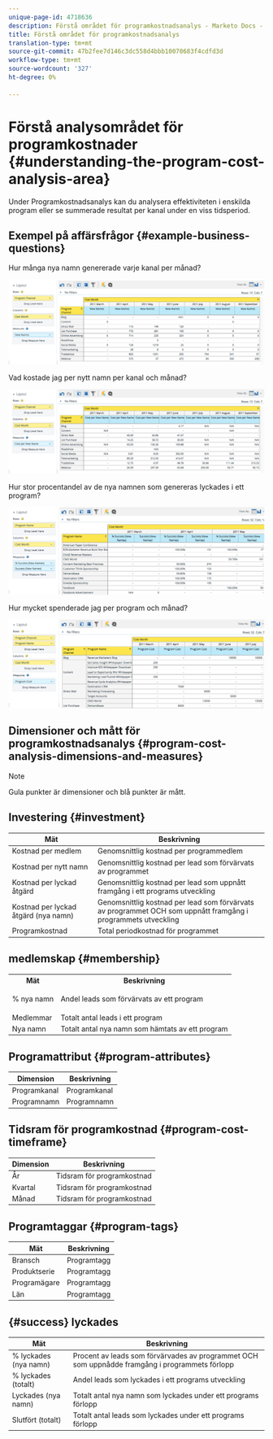 ```yaml
---
unique-page-id: 4718636
description: Förstå området för programkostnadsanalys - Marketo Docs - Produktdokumentation
title: Förstå området för programkostnadsanalys
translation-type: tm+mt
source-git-commit: 47b2fee7d146c3dc558d4bbb10070683f4cdfd3d
workflow-type: tm+mt
source-wordcount: '327'
ht-degree: 0%

---
```



# Förstå analysområdet för programkostnader {#understanding-the-program-cost-analysis-area}

Under Programkostnadsanalys kan du analysera effektiviteten i enskilda program eller se summerade resultat per kanal under en viss tidsperiod.

## Exempel på affärsfrågor {#example-business-questions}

Hur många nya namn genererade varje kanal per månad?

![](assets/image2015-5-6-14-3a13-3a47.png)

Vad kostade jag per nytt namn per kanal och månad?

![](assets/image2015-5-6-14-3a16-3a28.png)

Hur stor procentandel av de nya namnen som genereras lyckades i ett program?

![](assets/image2015-5-6-14-3a31-3a15.png)

Hur mycket spenderade jag per program och månad?

![](assets/image2015-5-6-14-3a36-3a34.png)

## Dimensioner och mått för programkostnadsanalys {#program-cost-analysis-dimensions-and-measures}

>[!NOTE]
>
>Gula punkter är dimensioner och blå punkter är mått.

## Investering {#investment}

| Mät | Beskrivning |
|---|---|
| Kostnad per medlem | Genomsnittlig kostnad per programmedlem |
| Kostnad per nytt namn | Genomsnittlig kostnad per lead som förvärvats av programmet |
| Kostnad per lyckad åtgärd | Genomsnittlig kostnad per lead som uppnått framgång i ett programs utveckling |
| Kostnad per lyckad åtgärd (nya namn) | Genomsnittlig kostnad per lead som förvärvats av programmet OCH som uppnått framgång i programmets utveckling |
| Programkostnad | Total periodkostnad för programmet |

## medlemskap {#membership}

<table> 
 <tbody> 
  <tr> 
   <th>Mät</th> 
   <th>Beskrivning</th> 
  </tr> 
  <tr> 
   <td><p>% nya namn</p></td> 
   <td>Andel leads som förvärvats av ett program</td> 
  </tr> 
  <tr> 
   <td>Medlemmar</td> 
   <td>Totalt antal leads i ett program</td> 
  </tr> 
  <tr> 
   <td>Nya namn</td> 
   <td>Totalt antal nya namn som hämtats av ett program</td> 
  </tr> 
 </tbody> 
</table>

## Programattribut {#program-attributes}

| Dimension | Beskrivning |
|---|---|
| Programkanal | Programkanal |
| Programnamn | Programnamn |

## Tidsram för programkostnad {#program-cost-timeframe}

| Dimension | Beskrivning |
|---|---|
| År | Tidsram för programkostnad |
| Kvartal | Tidsram för programkostnad |
| Månad | Tidsram för programkostnad |

## Programtaggar {#program-tags}

| Mät | Beskrivning |
|---|---|
| Bransch | Programtagg |
| Produktserie | Programtagg |
| Programägare | Programtagg |
| Län | Programtagg |

## {#success} lyckades

| Mät | Beskrivning |
|---|---|
| % lyckades (nya namn) | Procent av leads som förvärvades av programmet OCH som uppnådde framgång i programmets förlopp |
| % lyckades (totalt) | Andel leads som lyckades i ett programs utveckling |
| Lyckades (nya namn) | Totalt antal nya namn som lyckades under ett programs förlopp |
| Slutfört (totalt) | Totalt antal leads som lyckades under ett programs förlopp |

